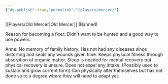 ```yaml
---
{"dg-publish":true,"permalink":"/players/mercer/"}
---
```



[[Players/Old Mercer\|Old Mercer]] (Banned)

Reason for becoming a fixer:
Didn't want to be hunted and a good way to use powers.

Anne:
No memory of family history.
Has not had any diseases since distorting and seals any wounds given time.
Keeps physical fitness through absorption of organic matter.
Sleep is needed for mental recovery but physical recovery is unsure.
Does not expel any intake. (Possibly used to sustain and grow current form)
Can physically alter themselves but has not done so to a degree where they will need to adapt yet.


